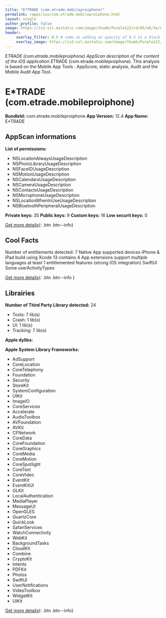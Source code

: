 ```yaml
---
title: "E*TRADE (com.etrade.mobileproiphone)"
permalink: /apps/ios/com.etrade.mobileproiphone.html
layout: single
author_profile: false
image: https://is2-ssl.mzstatic.com/image/thumb/Purple122/v4/03/e8/3e/03e83ea2-7e07-3603-215a-122d79fe48a8/AppIcon-0-1x_U007emarketing-0-10-0-85-220.png/512x512bb.jpg
header: 
     overlay_filter: 0.5 # same as adding an opacity of 0.5 to a black background
     overlay_image: https://is2-ssl.mzstatic.com/image/thumb/Purple122/v4/03/e8/3e/03e83ea2-7e07-3603-215a-122d79fe48a8/AppIcon-0-1x_U007emarketing-0-10-0-85-220.png/512x512bb.jpg
---
```

E*TRADE (com.etrade.mobileproiphone) AppScan description of the content of the iOS application E*TRADE (com.etrade.mobileproiphone). This analysis is based on the Mobile App Tools : AppScore, static analysis, Audit and the Mobile Audit App Tool.

# E*TRADE (com.etrade.mobileproiphone)

**BundleId:** com.etrade.mobileproiphone
**App Version:** 12.4
**App Name:** E*TRADE


## AppScan informations 

**List of permissions:** 
- NSLocationAlwaysUsageDescription
- NSPhotoLibraryUsageDescription
- NSFaceIDUsageDescription
- NSMotionUsageDescription
- NSCalendarsUsageDescription
- NSCameraUsageDescription
- NSContactsUsageDescription
- NSMicrophoneUsageDescription
- NSLocationWhenInUseUsageDescription
- NSBluetoothPeripheralUsageDescription
  
  
**Private keys:** 35
**Public keys:** 9
**Custom keys:** 16
**Low securit keys:** 0
  
[Get more details](/pricing.html){: .btn .btn--info}

## Cool Facts

Number of entitlements detected: 7
Native App
supported devices iPhone & iPad
build using Xcode 13
contains 4 App extensions
support multiple languages
at least 1 entitlemented features (strong iOS integration)
SwiftUI
Some userActivityTypes
  
[Get more details](/pricing.html){: .btn .btn--info }

## Librairies 
**Number of Third Party Library detected:** 24
- Tools: 7 lib(s)
- Crash: 1 lib(s)
- UI: 1 lib(s)
- Tracking: 7 lib(s)


**Apple dylibs:**


**Apple System Library Frameworks:**
- AdSupport
- CoreLocation
- CoreTelephony
- Foundation
- Security
- StoreKit
- SystemConfiguration
- UIKit
- ImageIO
- CoreServices
- Accelerate
- AudioToolbox
- AVFoundation
- AVKit
- CFNetwork
- CoreData
- CoreFoundation
- CoreGraphics
- CoreMedia
- CoreMotion
- CoreSpotlight
- CoreText
- CoreVideo
- EventKit
- EventKitUI
- GLKit
- LocalAuthentication
- MediaPlayer
- MessageUI
- OpenGLES
- QuartzCore
- QuickLook
- SafariServices
- WatchConnectivity
- WebKit
- BackgroundTasks
- CloudKit
- Combine
- CryptoKit
- Intents
- PDFKit
- Photos
- SwiftUI
- UserNotifications
- VideoToolbox
- WidgetKit
- UIKit


  
[Get more details](/pricing.html){: .btn .btn--info}

